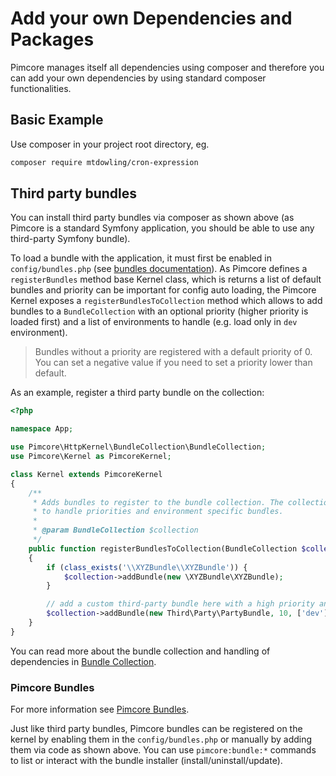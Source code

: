 # Add your own Dependencies and Packages

Pimcore manages itself all dependencies using composer and therefore you can add your own dependencies by using 
 standard composer functionalities. 

## Basic Example
Use composer in your project root directory, eg. 
```bash
composer require mtdowling/cron-expression
```

## Third party bundles

You can install third party bundles via composer as shown above (as Pimcore is a standard Symfony application, you should
be able to use any third-party Symfony bundle).

To load a bundle with the application, it must first be enabled in `config/bundles.php` (see [bundles documentation](https://symfony.com/doc/5.2/bundles.html)).
As Pimcore defines a `registerBundles` method base Kernel class, which is returns a list of default bundles and priority can be important for config auto loading, the
Pimcore Kernel exposes a `registerBundlesToCollection`  method which allows to add bundles to a `BundleCollection` with
an optional priority (higher priority is loaded first) and a list of environments to handle (e.g. load only in `dev`
environment).

> Bundles without a priority are registered with a default priority of 0. You can set a negative value if you need to set
  a priority lower than default.

As an example, register a third party bundle on the collection:

```php
<?php

namespace App;

use Pimcore\HttpKernel\BundleCollection\BundleCollection;
use Pimcore\Kernel as PimcoreKernel;

class Kernel extends PimcoreKernel
{
    /**
     * Adds bundles to register to the bundle collection. The collection is able
     * to handle priorities and environment specific bundles.
     *
     * @param BundleCollection $collection
     */
    public function registerBundlesToCollection(BundleCollection $collection)
    {
        if (class_exists('\\XYZBundle\\XYZBundle')) {
            $collection->addBundle(new \XYZBundle\XYZBundle);
        }

        // add a custom third-party bundle here with a high priority and only for dev environment
        $collection->addBundle(new Third\Party\PartyBundle, 10, ['dev']);
    }
}
```

You can read more about the bundle collection and handling of dependencies in [Bundle Collection](./13_Bundle_Developers_Guide/04_Bundle_Collection.md).

### Pimcore Bundles

For more information see [Pimcore Bundles](./13_Bundle_Developers_Guide/05_Pimcore_Bundles).

Just like third party bundles, Pimcore bundles can be registered on the kernel by enabling them in the `config/bundles.php`
or manually by adding them via code as shown above. You can use `pimcore:bundle:*` commands
to list or interact with the bundle installer (install/uninstall/update). 


